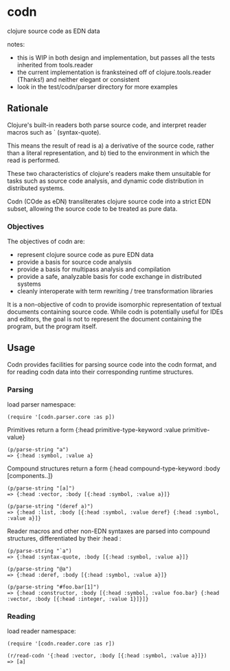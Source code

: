 codn
====

clojure source code as EDN data

notes:
- this is WIP in both design and implementation, but passes all the tests inherited from tools.reader
- the current implementation is franksteined off of clojure.tools.reader (Thanks!) and neither elegant or consistent
- look in the test/codn/parser directory for more examples 

## Rationale

Clojure's built-in readers both parse source code, and interpret reader macros such as ` (syntax-quote). 

This means the result of read is a) a derivative of the source code, rather than a literal representation, and b) tied to the environment in which the read is performed.

These two characteristics of clojure's readers make them unsuitable for tasks such as source code analysis, and dynamic code distribution in distributed systems. 

Codn (COde as eDN) transliterates clojure source code into a strict EDN subset, allowing the source code to be treated as pure data.

### Objectives

The objectives of codn are:

- represent clojure source code as pure EDN data
- provide a basis for source code analysis
- provide a basis for multipass analysis and compilation
- provide a safe, analyzable basis for code exchange in distributed systems
- cleanly interoperate with term rewriting / tree transformation libraries

It is a non-objective of codn to provide isomorphic representation of textual documents containing source code. While codn is potentially useful for IDEs and editors, the goal is not to represent the document containing the program, but the program itself.

## Usage

Codn provides facilities for parsing source code into the codn format, and for reading codn data into their corresponding runtime structures.

### Parsing

load parser namespace:

    (require '[codn.parser.core :as p])

Primitives return a form {:head primitive-type-keyword :value primitive-value}

    (p/parse-string "a")
    => {:head :symbol, :value a}

Compound structures return a form {:head compound-type-keyword :body [components..]}

    (p/parse-string "[a]")
    => {:head :vector, :body [{:head :symbol, :value a}]}

    (p/parse-string "(deref a)")
    => {:head :list, :body [{:head :symbol, :value deref} {:head :symbol, :value a}]}

Reader macros and other non-EDN syntaxes are parsed into compound structures, differentiated by their :head :

    (p/parse-string "`a")
    => {:head :syntax-quote, :body [{:head :symbol, :value a}]}

    (p/parse-string "@a")
    => {:head :deref, :body [{:head :symbol, :value a}]}

    (p/parse-string "#foo.bar[1]")
    => {:head :constructor, :body [{:head :symbol, :value foo.bar} {:head :vector, :body [{:head :integer, :value 1}]}]}

### Reading

load reader namespace:

    (require '[codn.reader.core :as r])

    (r/read-codn '{:head :vector, :body [{:head :symbol, :value a}]})
    => [a]

















